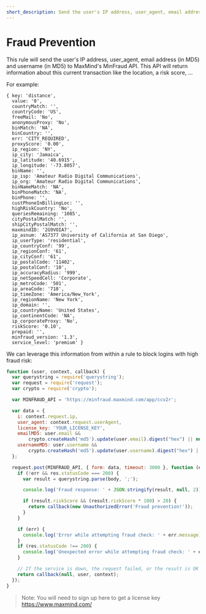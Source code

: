 ```yaml
---
short_description: Send the user's IP address, user_agent, email address and username in MD5 to MaxMind's MinFraud API
---
```

# Fraud Prevention

This rule will send the user's IP address, user_agent, email address (in MD5) and username (in MD5) to MaxMind's MinFraud API. This API will return information about this current transaction like the location, a risk score, ...

For example:

```
{ key: 'distance',
  value: '0',
  countryMatch: '',
  countryCode: 'US',
  freeMail: 'No',
  anonymousProxy: 'No',
  binMatch: 'NA',
  binCountry: '',
  err: 'CITY_REQUIRED',
  proxyScore: '0.00',
  ip_region: 'NY',
  ip_city: 'Jamaica',
  ip_latitude: '40.6915',
  ip_longitude: '-73.8057',
  binName: '',
  ip_isp: 'Amateur Radio Digital Communications',
  ip_org: 'Amateur Radio Digital Communications',
  binNameMatch: 'NA',
  binPhoneMatch: 'NA',
  binPhone: '',
  custPhoneInBillingLoc: '',
  highRiskCountry: 'No',
  queriesRemaining: '1085',
  cityPostalMatch: '',
  shipCityPostalMatch: '',
  maxmindID: '2G9VOIA7',
  ip_asnum: 'AS7377 University of California at San Diego',
  ip_userType: 'residential',
  ip_countryConf: '99',
  ip_regionConf: '61',
  ip_cityConf: '61',
  ip_postalCode: '11402',
  ip_postalConf: '10',
  ip_accuracyRadius: '999',
  ip_netSpeedCell: 'Corporate',
  ip_metroCode: '501',
  ip_areaCode: '718',
  ip_timeZone: 'America/New_York',
  ip_regionName: 'New York',
  ip_domain: '',
  ip_countryName: 'United States',
  ip_continentCode: 'NA',
  ip_corporateProxy: 'No',
  riskScore: '0.10',
  prepaid: '',
  minfraud_version: '1.3',
  service_level: 'premium' }
```

We can leverage this information from within a rule to block logins with high fraud risk:

```js
function (user, context, callback) {
  var querystring = require('querystring');
  var request = require('request');
  var crypto = require('crypto');

  var MINFRAUD_API = 'https://minfraud.maxmind.com/app/ccv2r';

  var data = {
    i: context.request.ip,
    user_agent: context.request.userAgent,
    license_key: 'YOUR_LICENSE_KEY',
    emailMD5: user.email &&
        crypto.createHash('md5').update(user.email).digest("hex") || null,
    usernameMD5: user.username &&
        crypto.createHash('md5').update(user.username).digest("hex") || null
  };

  request.post(MINFRAUD_API, { form: data, timeout: 3000 }, function (err, res, body) {
    if (!err && res.statusCode === 200) {
      var result = querystring.parse(body, ';');

      console.log('Fraud response: ' + JSON.stringify(result, null, 2));

      if (result.riskScore && (result.riskScore * 100) > 20) {
        return callback(new UnauthorizedError('Fraud prevention!'));
      }
    }

    if (err) {
      console.log('Error while attempting fraud check: ' + err.message);
    }
    if (res.statusCode !== 200) {
      console.log('Unexpected error while attempting fraud check: ' + err.message);
    }

    // If the service is down, the request failed, or the result is OK just continue.
    return callback(null, user, context);
  });
}
```

> Note: You will need to sign up here to get a license key https://www.maxmind.com/

